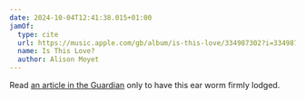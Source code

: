 ```yaml
---
date: 2024-10-04T12:41:38.015+01:00
jamOf:
  type: cite
  url: https://music.apple.com/gb/album/is-this-love/334987302?i=334987471
  name: Is This Love?
  author: Alison Moyet
---
```


Read [an article in the Guardian](https://www.theguardian.com/culture/2024/sep/30/alison-moyet-dave-stewart-how-we-made-is-this-love) only to have this ear worm firmly lodged.
